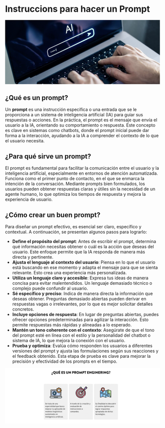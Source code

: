 # Instruccions para hacer un Prompt

![alt text](https://github.com/franmandres/GPT-for-trading-analysis/blob/main/imagenes/prompts/promptimagen1.png "Overview")

## ¿Qué es un prompt?

Un **prompt** es una instrucción específica o una entrada que se le proporciona a un sistema de inteligencia artificial (IA) para guiar sus respuestas o acciones. En la práctica, el prompt es el mensaje que envía el usuario a la IA, orientando su comportamiento o respuesta. Este concepto es clave en sistemas como chatbots, donde el prompt inicial puede dar forma a la interacción, ayudando a la IA a comprender el contexto de lo que el usuario necesita.

## ¿Para qué sirve un prompt?

El prompt es fundamental para facilitar la comunicación entre el usuario y la inteligencia artificial, especialmente en entornos de atención automatizada. Funciona como el primer punto de contacto, en el que se enmarca la intención de la conversación. Mediante prompts bien formulados, los usuarios pueden obtener respuestas claras y útiles sin la necesidad de un agente humano, lo que optimiza los tiempos de respuesta y mejora la experiencia de usuario.

## ¿Cómo crear un buen prompt?

Para diseñar un prompt efectivo, es esencial ser claro, específico y contextual. A continuación, se presentan algunos pasos para lograrlo:

- **Define el propósito del prompt**: Antes de escribir el prompt, determina qué información necesitas obtener o cuál es la acción que deseas del usuario. Este enfoque permite que la IA responda de manera más directa y pertinente.
- **Ajusta el lenguaje al contexto del usuario**: Piensa en lo que el usuario está buscando en ese momento y adapta el mensaje para que se sienta relevante. Esto crea una experiencia más personalizada.
- **Utiliza un lenguaje claro y accesible**: Expresa tus ideas de manera concisa para evitar malentendidos. Un lenguaje demasiado técnico o complejo puede confundir al usuario.
- **Sé específico y preciso**: Indica de manera directa la información que deseas obtener. Preguntas demasiado abiertas pueden derivar en respuestas vagas o irrelevantes, por lo que es mejor solicitar detalles concretos.
- **Incluye opciones de respuesta**: En lugar de preguntas abiertas, puedes ofrecer opciones predeterminadas para agilizar la interacción. Esto permite respuestas más rápidas y alineadas a lo esperado.
- **Mantén un tono coherente con el contexto**: Asegúrate de que el tono del prompt esté en línea con el estilo y la personalidad del chatbot o sistema de IA, lo que mejora la conexión con el usuario.
- **Prueba y optimiza**: Evalúa cómo responden los usuarios a diferentes versiones del prompt y ajusta las formulaciones según sus reacciones y el feedback obtenido. Esta etapa de prueba es clave para mejorar la precisión y efectividad de los prompts en el tiempo.

![alt text](https://github.com/franmandres/GPT-for-trading-analysis/blob/main/imagenes/prompts/explicacionprompt.png "Overview")
